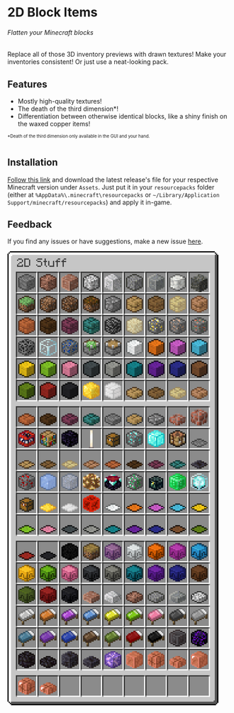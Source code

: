 2D Block Items
==============
###### Flatten your Minecraft blocks

Replace all of those 3D inventory previews with drawn textures! Make your inventories consistent! Or just use a neat-looking pack.

Features
--------

- Mostly high-quality textures!
- The death of the third dimension*!
- Differentiation between otherwise identical blocks, like a shiny finish on the waxed copper items!

<sup><sup>\*Death of the third dimension only available in the GUI and your hand.</sup></sup>

Installation
------------

[Follow this link](https://github.com/ThePotatoKing55/2D-block-texture-pack/releases) and download the latest release's file for your respective Minecraft version under `Assets`. Just put it in your `resourcepacks` folder (either at `%AppData%\.minecraft\resourcepacks` or `~/Library/Application Support/minecraft/resourcepacks`) and apply it in-game.

Feedback
--------

If you find any issues or have suggestions, make a new issue [here](https://github.com/ThePotatoKing55/2D-block-texture-pack/issues).

![](screenshot.png)
